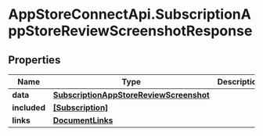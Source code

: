 # AppStoreConnectApi.SubscriptionAppStoreReviewScreenshotResponse

## Properties

Name | Type | Description | Notes
------------ | ------------- | ------------- | -------------
**data** | [**SubscriptionAppStoreReviewScreenshot**](SubscriptionAppStoreReviewScreenshot.md) |  | 
**included** | [**[Subscription]**](Subscription.md) |  | [optional] 
**links** | [**DocumentLinks**](DocumentLinks.md) |  | 


